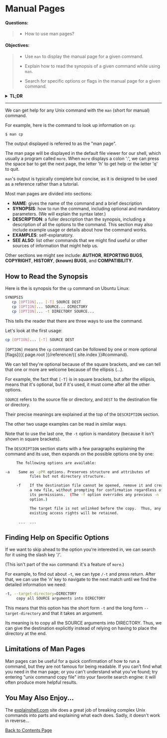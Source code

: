 
# Manual Pages
#### Questions:
> - How to use man pages?

#### Objectives:
> - Use `man` to display the manual page for a given command.
>>
> - Explain how to read the synopsis of a given command while using `man`.
>> 
> - Search for specific options or flags in the manual page for a given command.  

<details>
<summary><b>TL;DR</b></summary>

> - `man command` displays the manual page for a given command.
>>
> - `[OPTION]...` means the given command can be followed by one or more optional flags.
>>
> - Flags specified after ellipsis are still optional but must come after all other flags.
>>
> - While inside the manual page,use `/` followed by your pattern to do interactive searching.
</details>

---

We can get help for any Unix command with the `man` (short for manual) command.

For example, here is the command to look up information on `cp`:

```sh
$ man cp
```

The output displayed is referred to as the "man page".

The man page will be displayed in the default file viewer for our shell, which usually a program called `more`. When `more` displays a colon ':', we can press the space bar to get the next page, the letter 'h' to get help or the letter 'q' to quit.

`man`'s output is typically complete but concise, as it is designed to be used as a reference rather than a tutorial.

Most man pages are divided into sections:

*   **NAME**:
    gives the name of the command and a brief description
*   **SYNOPSIS**:
    how to run the command, including optional and mandatory parameters.    (We will explain the syntax later.)
*   **DESCRIPTION**:
    a fuller description than the synopsis, including a description of all the options to the command. This section may also include example usage or details about how the command works.
*   **EXAMPLES**:
    self-explanatory.
*   **SEE ALSO**:
    list other commands that we might find useful or other sources of information that might help us.

Other sections we might see include:
**AUTHOR**, **REPORTING BUGS**, **COPYRIGHT**, **HISTORY**, **(known) BUGS**, and **COMPATIBILITY**.

## How to Read the Synopsis

Here is the is synopsis for the `cp` command on Ubuntu Linux:

```sh
SYNOPSIS
   cp [OPTION]... [-T] SOURCE DEST
   cp [OPTION]... SOURCE... DIRECTORY
   cp [OPTION]... -t DIRECTORY SOURCE...
```

This tells the reader that there are three ways to use the command.

Let's look at the first usage:

```sh
cp [OPTION]... [-T] SOURCE DEST
```

`[OPTION]` means the `cp` command can be followed by one or more optional [flags]({{ page.root }}/reference/{{ site.index }}#command).

We can tell they're optional because of the square brackets, and we can tell that one or more are welcome because of the ellipsis (...).

For example, the fact that `[-T]` is in square brackets, but after the ellipsis, means that it's optional, but if it's used, it must come after all the other options.

`SOURCE` refers to the source file or directory, and `DEST` to the destination file or directory.

Their precise meanings are explained at the top of the `DESCRIPTION` section.

The other two usage examples can be read in similar ways.

Note that to use the last one, the `-t` option is mandatory (because it isn't shown in square brackets).

The `DESCRIPTION` section starts with a few paragraphs explaining the command and its use, then expands on the possible options one by one:

```sh
     The following options are available:

-a    Same as -pPR options. Preserves structure and attributes of
           files but not directory structure.

     -f    If the destination file cannot be opened, remove it and create
           a new file, without prompting for confirmation regardless of
           its permissions.  (The -f option overrides any previous -n
           option.)

           The target file is not unlinked before the copy.  Thus, any
           existing access rights will be retained.

      ...  ...
```

## Finding Help on Specific Options

If we want to skip ahead to the option you're interested in, we can search for it using the slash key '/'.

(This isn't part of the `man` command: it's a feature of `more`.)

For example, to find out about `-t`, we can type `/-t` and press return. After that, we can use the 'n' key to navigate to the next match until we find the detailed information we need:

```sh
-t, --target-directory=DIRECTORY
     copy all SOURCE arguments into DIRECTORY
```

This means that this option has the short form `-t` and the long form `--target-directory` and that it takes an argument.

Its meaning is to copy all the SOURCE arguments into DIRECTORY. Thus, we can give the destination explicitly instead of relying on having to place the directory at the end.

## Limitations of Man Pages

Man pages can be useful for a quick confirmation of how to run a command, but they are not famous for being readable. If you can't find what you need in the man page; or you can't understand what you've found; try entering "unix command copy file" into your favorite search engine: it will often produce more helpful results.

## You May Also Enjoy...

The [explainshell.com](http://explainshell.com/) site does a great job of breaking complex Unix commands into parts and explaining what each does.
Sadly, it doesn't work in reverse...

[Back to Contents Page](introduction.md)